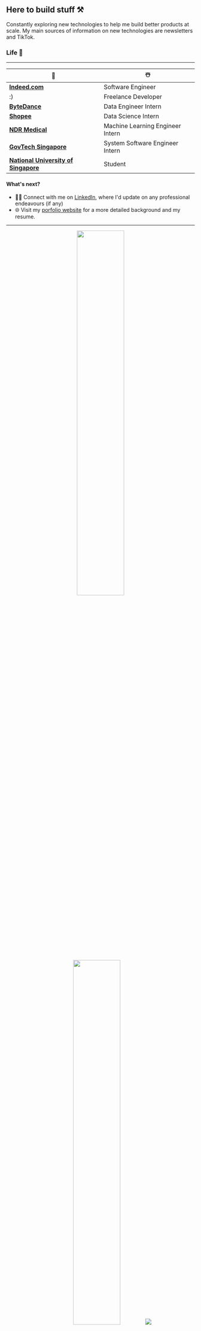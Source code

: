 ## Here to build stuff  ⚒

Constantly exploring new technologies to help me build better products at scale. My main sources of information on new technologies are newsletters and TikTok.

### Life 🌴 
----  
🏢 | ☃️
--- | --- 
[**Indeed.com**](https://www.linkedin.com/company/indeed-com/) | Software Engineer
:) | Freelance Developer
[**ByteDance**](https://www.linkedin.com/company/bytedance/) | Data Engineer Intern
[**Shopee**](https://www.linkedin.com/company/shopee/) | Data Science Intern
[**NDR Medical**](https://www.linkedin.com/company/ndr-medical/) | Machine Learning Engineer Intern
[**GovTech Singapore**](https://www.linkedin.com/company/govtech-singapore/) | System Software Engineer Intern
[**National University of Singapore**](https://www.linkedin.com/school/national-university-of-singapore/) | Student

<!--
**xfated/xfated** is a ✨ _special_ ✨ repository because its `README.md` (this file) appears on your GitHub profile.

Here are some ideas to get you started:

- 🔭 I’m currently working on ...
- 🌱 I’m currently learning ...
- 👯 I’m looking to collaborate on ...
- 🤔 I’m looking for help with ...
- 💬 Ask me about ...
- 📫 How to reach me: ...
- 😄 Pronouns: ...
- ⚡ Fun fact: ...
-->

#### What's next? 
- 🙌🏼 Connect with me on [LinkedIn](https://www.linkedin.com/in/kai-yang-tay/), where I'd update on any professional endeavours (if any)
- 🌐 Visit my [porfolio website](https://xfated.github.io/portfolio-site/) for a more detailed background and my resume.

---
<!-- <p align = "center">
  <img src = "https://github-readme-stats.vercel.app/api?username=xfated&show_icons=true&theme=bear" width = 400>
  <img src = "https://github-readme-streak-stats.herokuapp.com?user=xfated&theme=dark&hide_border=true" width = 400>
</p> -->

<p align="center">
  <img height="50%" width="auto" src ="https://github-readme-stats.vercel.app/api?username=xfated&show_icons=true&count_private=true&theme=darcula&hide_border=true&hide=issues,contribs&bg_color=00000000">
  <img height="50%" width="auto" src ="https://github-readme-stats.vercel.app/api/top-langs/?username=xfated&layout=compact&hide_border=true&theme=darcula&bg_color=00000000&langs_count=6&hide=jupyter%20notebook,tex,css,php&exclude_repo=Pacman-AI">
  <img src ="https://github-readme-streak-stats.herokuapp.com?user=xfated&theme=darcula&hide_border=true&background=FFFFFF00">
</p>


---
#### Stuff I've used

<!-- https://simpleicons.org/ -->
Languages:  
![Python](https://img.shields.io/badge/-Python-3776AB?logo=python&logoColor=white)
![java](https://img.shields.io/badge/-Java-ED8B00?logo=java&logoColor=white)
![Golang](https://img.shields.io/badge/-Golang-00ADD8?logo=go&logoColor=white)
![JavaScript](https://img.shields.io/badge/-JavaScript-F7DF1E?logo=javascript&logoColor=white)
![TypeScript](https://img.shields.io/badge/-TypeScript-3178C6?logo=typescript&logoColor=white)
![MySQL](https://img.shields.io/badge/-MySQL-F29111?logo=MySQL&logoColor=white)  
Frameworks:  
![React](https://img.shields.io/badge/-React-61DAFB?logo=react&logoColor=white)
![Next.js](https://img.shields.io/badge/-Next.js-000000?logo=Next.js&logoColor=white)
![Spring Boot](https://img.shields.io/badge/-Spring_Boot-6DB33F?logo=spring&logoColor=white)
![GraphQL](https://img.shields.io/badge/-GraphQL-E10098?logo=graphql&logoColor=white)  
Others:  
![Terraform](https://img.shields.io/badge/-Terraform-7B42BC?logo=terraform&logoColor=white)
![Docker](https://img.shields.io/badge/-Docker-2496ED?logo=docker&logoColor=white)
![Kubernetes](https://img.shields.io/badge/-Kubernetes-326CE5?logo=kubernetes&logoColor=white)  
Cloud:  
![Amazon AWS](https://img.shields.io/badge/-Amazon_AWS-232F3E?logo=amazonaws&logoColor=white)
![Firebase](https://img.shields.io/badge/-Firebase-FFCA28?logo=firebase&logoColor=white)
![Google Cloud Platform](https://img.shields.io/badge/-Google_Cloud_Platform-4285f4?logo=googlecloud&logoColor=white)  
Machine Learning Frameworks:  
![TensorFlow](https://img.shields.io/badge/-TensorFlow-C2AD6F?logo=tensorflow&logoColor=white)
![PyTorch](https://img.shields.io/badge/-PyTorch-EE4C2C?logo=pytorch&logoColor=white)